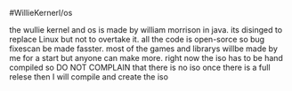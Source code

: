 #WillieKernerl/os

the wullie kernel and os is made by william morrison in java. its disinged to replace Linux but not to overtake it.
all the code is open-sorce so bug fixescan be made fasster. most of the games and librarys willbe made by me for a start but anyone can make more.
right now the iso has to be hand compiled so DO NOT COMPLAIN that there is no iso 
once there is a full relese then I will compile and create the iso
